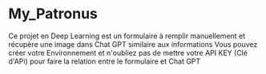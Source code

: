 # My_Patronus
Ce projet en Deep Learning est un formulaire à remplir manuellement et récupère une image dans Chat GPT similaire aux informations
Vous pouvez créer votre Environnement et n'oubliez pas de mettre votre API KEY (Clé d'APi) pour faire la relation entre le formulaire et Chat GPT
